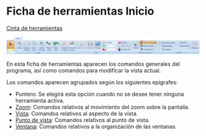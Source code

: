 # Ficha de herramientas Inicio

[Cinta de herramientas](../../untitled-12/)

![](../../../.gitbook/assets/ficha-de-herramientas-inicio.jpg)

En esta ficha de herramientas aparecen los comandos generales del programa, así como comandos para modificar la vista actual.

Los comandos aparecen agrupados según los siguientes epígrafes:

* Puntero: Se elegirá esta opción cuando no se desee tener ninguna herramienta activa.
* [Zoom](untitled-272.md): Comandos relativos al movimiento del zoom sobre la pantalla.
* [Vista](untitled-271.md): Comandos relativos al aspecto de la vista.
* [Punto de vista](untitled-269.md): Comandos relativos al punto de vista.
* [Ventana](untitled-270.md): Comandos relativos a la organización de las ventanas.

